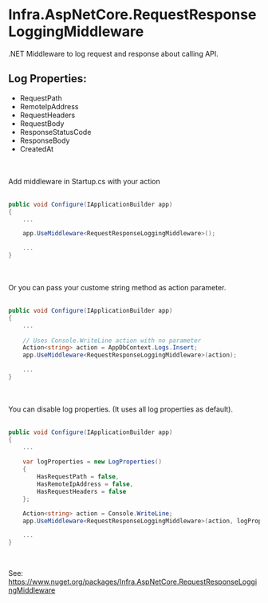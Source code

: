 # Infra.AspNetCore.RequestResponseLoggingMiddleware

.NET Middleware to log request and response about calling API.


## Log Properties:
* RequestPath
* RemoteIpAddress
* RequestHeaders
* RequestBody
* ResponseStatusCode
* ResponseBody
* CreatedAt

<br>


<br>
Add middleware in Startup.cs with your action

<br>
<br>

```csharp
public void Configure(IApplicationBuilder app)
{
    ...

    app.UseMiddleware<RequestResponseLoggingMiddleware>();

    ...
}
```
<br>

<br>
Or you can pass your custome string method as action parameter.
<br>
<br>

```csharp
public void Configure(IApplicationBuilder app)
{
    ...
    
    // Uses Console.WriteLine action with no parameter
    Action<string> action = AppDbContext.Logs.Insert;
    app.UseMiddleware<RequestResponseLoggingMiddleware>(action);

    ...
}
```
<br>

<br>
You can disable log properties. (It uses all log properties as default).
<br>
<br>

```csharp
public void Configure(IApplicationBuilder app)
{
    ...
    
    var logProperties = new LogProperties()
    {
        HasRequestPath = false,
        HasRemoteIpAddress = false,
        HasRequestHeaders = false
    };

    Action<string> action = Console.WriteLine;
    app.UseMiddleware<RequestResponseLoggingMiddleware>(action, logProperties);

    ...
}
```
<br>


See: https://www.nuget.org/packages/Infra.AspNetCore.RequestResponseLoggingMiddleware
